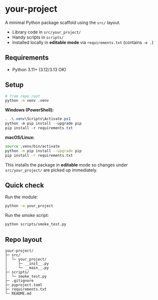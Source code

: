# your-project

A minimal Python package scaffold using the `src/` layout.

- Library code in `src/your_project/`
- Handy scripts in `scripts/`
- Installed locally in **editable mode** via `requirements.txt` (contains `-e .`)

## Requirements
- Python 3.11+ (3.12/3.13 OK)

## Setup

```bash
# from repo root
python -m venv .venv
```

**Windows (PowerShell):**
```powershell
. .\.venv\Scripts\Activate.ps1
python -m pip install --upgrade pip
pip install -r requirements.txt
```

**macOS/Linux:**
```bash
source .venv/bin/activate
python -m pip install --upgrade pip
pip install -r requirements.txt
```

This installs the package in **editable** mode so changes under `src/your_project/` are picked up immediately.

## Quick check

Run the module:
```bash
python -m your_project
```

Run the smoke script:
```bash
python scripts/smoke_test.py
```

## Repo layout

```
your-project/
├─ src/
│  └─ your_project/
│     ├─ __init__.py
│     └─ __main__.py
├─ scripts/
│  └─ smoke_test.py
├─ .gitignore
├─ pyproject.toml
├─ requirements.txt
└─ README.md
```
